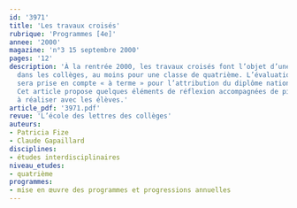 ```yaml
---
id: '3971'
title: 'Les travaux croisés'
rubrique: 'Programmes [4e]'
annee: '2000'
magazine: 'n°3 15 septembre 2000'
pages: '12'
description: 'À la rentrée 2000, les travaux croisés font l’objet d’une expérimentation
  dans les collèges, au moins pour une classe de quatrième. L’évaluation de ces travaux
  sera prise en compte « à terme » pour l’attribution du diplôme national du brevet.
  Cet article propose quelques éléments de réflexion accompagnées de pistes d’activités
  à réaliser avec les élèves.'
article_pdf: '3971.pdf'
revue: 'L’école des lettres des collèges'
auteurs:
- Patricia Fize
- Claude Gapaillard
disciplines:
- études interdisciplinaires
niveau_etudes:
- quatrième
programmes:
- mise en œuvre des programmes et progressions annuelles
---
```

